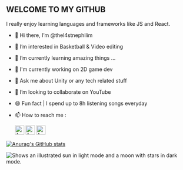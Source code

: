 ## **WELCOME TO MY GITHUB**

I really enjoy learning languages and frameworks like JS and React.

- 👋 Hi there, I’m @thel4stnephilim
- 👀 I’m interested in Basketball & Video editing
- 🌱 I’m currently learning amazing things ...
- 🔬 I'm currently working on 2D game dev
- 💬 Ask me about Unity or any tech related stuff
- 💞️ I’m looking to collaborate on YouTube
- 😄 Fun fact | I spend up to 8h listening songs everyday
- 📫 How to reach me :

  [<img alt="AWS" width="25px" src="https://cdn.jsdelivr.net/gh/devicons/devicon/icons/facebook/facebook-plain.svg" />](https://www.facebook.com/michael.jameswes.8) [<img alt="AWS" width="25px" src="https://cdn.jsdelivr.net/gh/devicons/devicon/icons/linkedin/linkedin-original.svg" />](https://www.linkedin.com/mwlite/in/mickael-shungu-a87275198) [<img alt="AWS" width="25px" src="https://cdn.jsdelivr.net/gh/devicons/devicon/icons/twitter/twitter-original.svg" />](https://twitter.com/TheL4stNephilim?t=tNfFztBSyTxs1jhMb4fN_A&s=09) 


[![Anurag's GitHub stats](https://github-readme-stats.vercel.app/api?username=thel4stnephilim&show_icons=true&hide_border=false&title_color=3B1F94f&icon_color=FFE500&bg_color=09131B&text_color=ffffff&border_color=0c1a25)](https://github.com/anuraghazra/github-readme-stats)

<!--
![Wakatime stats](https://github-readme-stats-taupe-two.vercel.app/api/wakatime?username=thel4stnephilim&hide_title=true&hide_border=true&langs_count=5&bg_color=00000000&text_color=777)
-->

<picture>
  <source media="(prefers-color-scheme: dark)" srcset="https://user-images.githubusercontent.com/25423296/163456776-7f95b81a-f1ed-45f7-b7ab-8fa810d529fa.png">
  <source media="(prefers-color-scheme: light)" srcset="https://user-images.githubusercontent.com/25423296/163456779-a8556205-d0a5-45e2-ac17-42d089e3c3f8.png">
  <img alt="Shows an illustrated sun in light mode and a moon with stars in dark mode." src="https://user-images.githubusercontent.com/25423296/163456779-a8556205-d0a5-45e2-ac17-42d089e3c3f8.png">
</picture>
